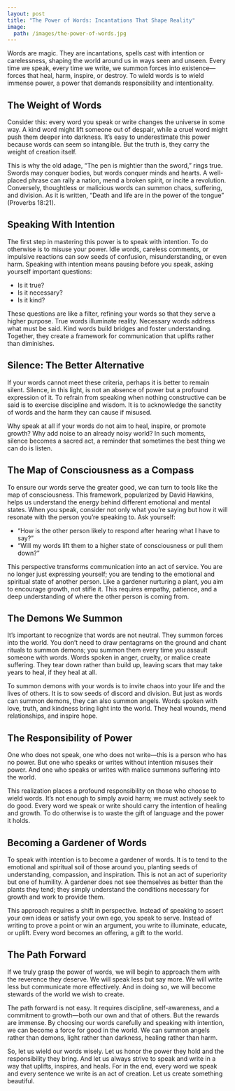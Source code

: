 ```yaml
---
layout: post
title: "The Power of Words: Incantations That Shape Reality"
image:
  path: /images/the-power-of-words.jpg
---
```


Words are magic. They are incantations, spells cast with intention or carelessness, shaping the world around us in ways seen and unseen. Every time we speak, every time we write, we summon forces into existence—forces that heal, harm, inspire, or destroy. To wield words is to wield immense power, a power that demands responsibility and intentionality.

## The Weight of Words

Consider this: every word you speak or write changes the universe in some way. A kind word might lift someone out of despair, while a cruel word might push them deeper into darkness. It’s easy to underestimate this power because words can seem so intangible. But the truth is, they carry the weight of creation itself.

This is why the old adage, “The pen is mightier than the sword,” rings true. Swords may conquer bodies, but words conquer minds and hearts. A well-placed phrase can rally a nation, mend a broken spirit, or incite a revolution. Conversely, thoughtless or malicious words can summon chaos, suffering, and division. As it is written, “Death and life are in the power of the tongue” (Proverbs 18:21).

## Speaking With Intention

The first step in mastering this power is to speak with intention. To do otherwise is to misuse your power. Idle words, careless comments, or impulsive reactions can sow seeds of confusion, misunderstanding, or even harm. Speaking with intention means pausing before you speak, asking yourself important questions:

- Is it true?
- Is it necessary?
- Is it kind?

These questions are like a filter, refining your words so that they serve a higher purpose. True words illuminate reality. Necessary words address what must be said. Kind words build bridges and foster understanding. Together, they create a framework for communication that uplifts rather than diminishes.

## Silence: The Better Alternative

If your words cannot meet these criteria, perhaps it is better to remain silent. Silence, in this light, is not an absence of power but a profound expression of it. To refrain from speaking when nothing constructive can be said is to exercise discipline and wisdom. It is to acknowledge the sanctity of words and the harm they can cause if misused.

Why speak at all if your words do not aim to heal, inspire, or promote growth? Why add noise to an already noisy world? In such moments, silence becomes a sacred act, a reminder that sometimes the best thing we can do is listen.

## The Map of Consciousness as a Compass

To ensure our words serve the greater good, we can turn to tools like the map of consciousness. This framework, popularized by David Hawkins, helps us understand the energy behind different emotional and mental states. When you speak, consider not only what you’re saying but how it will resonate with the person you’re speaking to. Ask yourself:

- “How is the other person likely to respond after hearing what I have to say?”
- “Will my words lift them to a higher state of consciousness or pull them down?”

This perspective transforms communication into an act of service. You are no longer just expressing yourself; you are tending to the emotional and spiritual state of another person. Like a gardener nurturing a plant, you aim to encourage growth, not stifle it. This requires empathy, patience, and a deep understanding of where the other person is coming from.

## The Demons We Summon

It’s important to recognize that words are not neutral. They summon forces into the world. You don’t need to draw pentagrams on the ground and chant rituals to summon demons; you summon them every time you assault someone with words. Words spoken in anger, cruelty, or malice create suffering. They tear down rather than build up, leaving scars that may take years to heal, if they heal at all.

To summon demons with your words is to invite chaos into your life and the lives of others. It is to sow seeds of discord and division. But just as words can summon demons, they can also summon angels. Words spoken with love, truth, and kindness bring light into the world. They heal wounds, mend relationships, and inspire hope.

## The Responsibility of Power

One who does not speak, one who does not write—this is a person who has no power. But one who speaks or writes without intention misuses their power. And one who speaks or writes with malice summons suffering into the world.

This realization places a profound responsibility on those who choose to wield words. It’s not enough to simply avoid harm; we must actively seek to do good. Every word we speak or write should carry the intention of healing and growth. To do otherwise is to waste the gift of language and the power it holds.

## Becoming a Gardener of Words

To speak with intention is to become a gardener of words. It is to tend to the emotional and spiritual soil of those around you, planting seeds of understanding, compassion, and inspiration. This is not an act of superiority but one of humility. A gardener does not see themselves as better than the plants they tend; they simply understand the conditions necessary for growth and work to provide them.

This approach requires a shift in perspective. Instead of speaking to assert your own ideas or satisfy your own ego, you speak to serve. Instead of writing to prove a point or win an argument, you write to illuminate, educate, or uplift. Every word becomes an offering, a gift to the world.

## The Path Forward

If we truly grasp the power of words, we will begin to approach them with the reverence they deserve. We will speak less but say more. We will write less but communicate more effectively. And in doing so, we will become stewards of the world we wish to create.

The path forward is not easy. It requires discipline, self-awareness, and a commitment to growth—both our own and that of others. But the rewards are immense. By choosing our words carefully and speaking with intention, we can become a force for good in the world. We can summon angels rather than demons, light rather than darkness, healing rather than harm.

So, let us wield our words wisely. Let us honor the power they hold and the responsibility they bring. And let us always strive to speak and write in a way that uplifts, inspires, and heals. For in the end, every word we speak and every sentence we write is an act of creation. Let us create something beautiful.